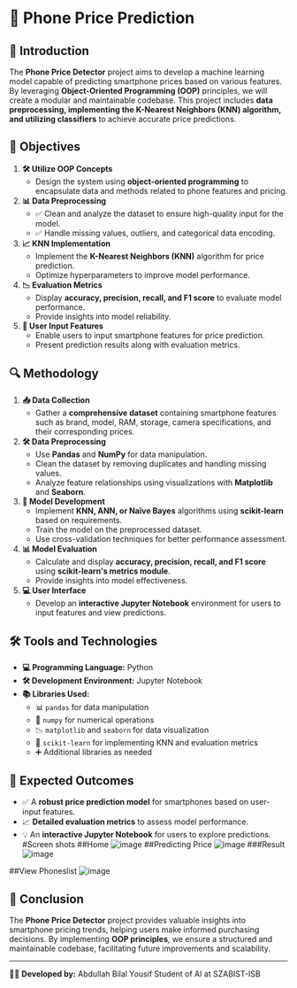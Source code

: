 # 📱 Phone Price Prediction

## 🚀 Introduction
The **Phone Price Detector** project aims to develop a machine learning model capable of predicting smartphone prices based on various features. By leveraging **Object-Oriented Programming (OOP)** principles, we will create a modular and maintainable codebase. This project includes **data preprocessing, implementing the K-Nearest Neighbors (KNN) algorithm, and utilizing classifiers** to achieve accurate price predictions.

## 🎯 Objectives
1. **🛠 Utilize OOP Concepts**
   - Design the system using **object-oriented programming** to encapsulate data and methods related to phone features and pricing.
2. **📊 Data Preprocessing**
   - ✅ Clean and analyze the dataset to ensure high-quality input for the model.
   - ✅ Handle missing values, outliers, and categorical data encoding.
3. **📈 KNN Implementation**
   - Implement the **K-Nearest Neighbors (KNN)** algorithm for price prediction.
   - Optimize hyperparameters to improve model performance.
4. **📉 Evaluation Metrics**
   - Display **accuracy, precision, recall, and F1 score** to evaluate model performance.
   - Provide insights into model reliability.
5. **📲 User Input Features**
   - Enable users to input smartphone features for price prediction.
   - Present prediction results along with evaluation metrics.

## 🔍 Methodology
1. **📥 Data Collection**
   - Gather a **comprehensive dataset** containing smartphone features such as brand, model, RAM, storage, camera specifications, and their corresponding prices.
2. **🛠 Data Preprocessing**
   - Use **Pandas** and **NumPy** for data manipulation.
   - Clean the dataset by removing duplicates and handling missing values.
   - Analyze feature relationships using visualizations with **Matplotlib** and **Seaborn**.
3. **🤖 Model Development**
   - Implement **KNN, ANN, or Naïve Bayes** algorithms using **scikit-learn** based on requirements.
   - Train the model on the preprocessed dataset.
   - Use cross-validation techniques for better performance assessment.
4. **📊 Model Evaluation**
   - Calculate and display **accuracy, precision, recall, and F1 score** using **scikit-learn's metrics module**.
   - Provide insights into model effectiveness.
5. **💻 User Interface**
   - Develop an **interactive Jupyter Notebook** environment for users to input features and view predictions.

## 🛠 Tools and Technologies
- **💻 Programming Language:** Python
- **🛠 Development Environment:** Jupyter Notebook
- **📚 Libraries Used:**
  - 📊 `pandas` for data manipulation
  - 🔢 `numpy` for numerical operations
  - 📉 `matplotlib` and `seaborn` for data visualization
  - 🤖 `scikit-learn` for implementing KNN and evaluation metrics
  - ➕ Additional libraries as needed

## 🎯 Expected Outcomes
- ✅ A **robust price prediction model** for smartphones based on user-input features.
- 📈 **Detailed evaluation metrics** to assess model performance.
- 💡 An **interactive Jupyter Notebook** for users to explore predictions.
#Screen shots
##Home
![image](https://github.com/user-attachments/assets/91614c81-4c4e-4906-8991-fd0ce9fae488)
##Predicting Price
![image](https://github.com/user-attachments/assets/d210bc65-39bc-49aa-a84a-45f34d842e9d)
###Result
![image](https://github.com/user-attachments/assets/32a8cb42-dd70-4e11-83c5-a308b64d6aff)

##View Phoneslist
![image](https://github.com/user-attachments/assets/097c9391-3c96-4741-a878-b7a131234b9c)

## 🎤 Conclusion
The **Phone Price Detector** project provides valuable insights into smartphone pricing trends, helping users make informed purchasing decisions. By implementing **OOP principles**, we ensure a structured and maintainable codebase, facilitating future improvements and scalability.

---
👨‍💻 **Developed by:** Abdullah Bilal Yousif Student of AI
at SZABIST-ISB
